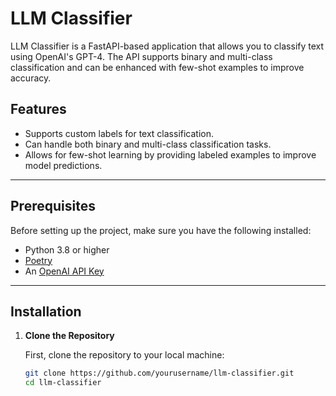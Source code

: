 # LLM Classifier

LLM Classifier is a FastAPI-based application that allows you to classify text using OpenAI's GPT-4. The API supports binary and multi-class classification and can be enhanced with few-shot examples to improve accuracy.

## Features

- Supports custom labels for text classification.
- Can handle both binary and multi-class classification tasks.
- Allows for few-shot learning by providing labeled examples to improve model predictions.

---

## Prerequisites

Before setting up the project, make sure you have the following installed:

- Python 3.8 or higher
- [Poetry](https://python-poetry.org/docs/#installation)
- An [OpenAI API Key](https://beta.openai.com/signup/)

---

## Installation

1. **Clone the Repository**

   First, clone the repository to your local machine:

   ```bash
   git clone https://github.com/yourusername/llm-classifier.git
   cd llm-classifier
